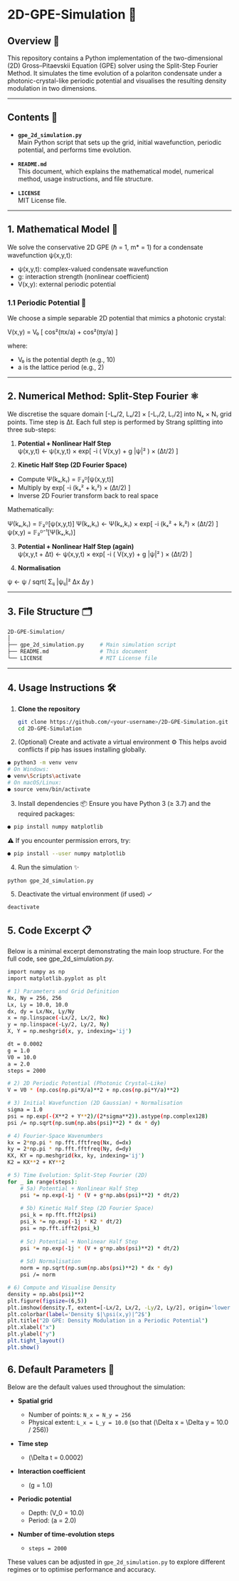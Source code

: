 # 2D-GPE-Simulation 🚀

## Overview 🌟

This repository contains a Python implementation of the two-dimensional (2D) Gross–Pitaevskii Equation (GPE) solver using the Split-Step Fourier Method. It simulates the time evolution of a polariton condensate under a photonic-crystal-like periodic potential and visualises the resulting density modulation in two dimensions.

---

## Contents 📂

- **`gpe_2d_simulation.py`**  
  Main Python script that sets up the grid, initial wavefunction, periodic potential, and performs time evolution.

- **`README.md`**  
  This document, which explains the mathematical model, numerical method, usage instructions, and file structure.

- **`LICENSE`**  
  MIT License file.

---

## 1. Mathematical Model 📐

We solve the conservative 2D GPE (ℏ = 1, m* = 1) for a condensate wavefunction ψ(x,y,t):

- ψ(x,y,t): complex-valued condensate wavefunction  
- g: interaction strength (nonlinear coefficient)  
- V(x,y): external periodic potential  

### 1.1 Periodic Potential 📏

We choose a simple separable 2D potential that mimics a photonic crystal:

V(x,y) = V₀ [ cos²(πx/a) + cos²(πy/a) ]

where:  
- V₀ is the potential depth (e.g., 10)  
- a is the lattice period (e.g., 2)

---

## 2. Numerical Method: Split-Step Fourier ⚛️

We discretise the square domain [-Lₓ/2, Lₓ/2] × [-Lᵧ/2, Lᵧ/2] into Nₓ × Nᵧ grid points. Time step is Δt. Each full step is performed by Strang splitting into three sub-steps:

1. **Potential + Nonlinear Half Step**  
ψ(x,y,t) ← ψ(x,y,t) × exp[ -i ( V(x,y) + g |ψ|² ) × (Δt/2) ]

2. **Kinetic Half Step (2D Fourier Space)**  
- Compute Ψ(kₓ,kᵧ) = 𝔽₂ᴰ[ψ(x,y,t)]  
- Multiply by exp[ -i (kₓ² + kᵧ²) × (Δt/2) ]  
- Inverse 2D Fourier transform back to real space  

Mathematically:  

Ψ(kₓ,kᵧ) = 𝔽₂ᴰ[ψ(x,y,t)]
Ψ(kₓ,kᵧ) ← Ψ(kₓ,kᵧ) × exp[ -i (kₓ² + kᵧ²) × (Δt/2) ]
ψ(x,y) = 𝔽₂ᴰ⁻¹[Ψ(kₓ,kᵧ)]


3. **Potential + Nonlinear Half Step (again)**  
ψ(x,y,t + Δt) ← ψ(x,y,t) × exp[ -i ( V(x,y) + g |ψ|² ) × (Δt/2) ]

4. **Normalisation**  

ψ ← ψ / sqrt( Σᵢⱼ |ψᵢⱼ|² Δx Δy )

---

## 3. File Structure 🗂️
```bash
2D-GPE-Simulation/
│
├── gpe_2d_simulation.py     # Main simulation script
├── README.md                # This document
└── LICENSE                  # MIT License file
```
---

## 4. Usage Instructions 🛠️

1. **Clone the repository**  
   ```bash
   git clone https://github.com/<your-username>/2D-GPE-Simulation.git
   cd 2D-GPE-Simulation
2. (Optional) Create and activate a virtual environment ⚙️
This helps avoid conflicts if pip has issues installing globally.
```bash
● python3 -m venv venv
# On Windows:
● venv\Scripts\activate
# On macOS/Linux:
● source venv/bin/activate
```
3. Install dependencies 📦
Ensure you have Python 3 (≥ 3.7) and the required packages:
```bash
● pip install numpy matplotlib
```
⚠️ If you encounter permission errors, try:
```bash
● pip install --user numpy matplotlib
```
4. Run the simulation ✨
```bash
python gpe_2d_simulation.py
```
5. Deactivate the virtual environment (if used) ✓
```bash
deactivate
```
## 5. Code Excerpt 📋
Below is a minimal excerpt demonstrating the main loop structure. For the full code, see gpe_2d_simulation.py.
```bash
import numpy as np
import matplotlib.pyplot as plt

# 1) Parameters and Grid Definition
Nx, Ny = 256, 256
Lx, Ly = 10.0, 10.0
dx, dy = Lx/Nx, Ly/Ny
x = np.linspace(-Lx/2, Lx/2, Nx)
y = np.linspace(-Ly/2, Ly/2, Ny)
X, Y = np.meshgrid(x, y, indexing='ij')

dt = 0.0002
g = 1.0
V0 = 10.0
a = 2.0
steps = 2000

# 2) 2D Periodic Potential (Photonic Crystal–Like)
V = V0 * (np.cos(np.pi*X/a)**2 + np.cos(np.pi*Y/a)**2)

# 3) Initial Wavefunction (2D Gaussian) + Normalisation
sigma = 1.0
psi = np.exp(-(X**2 + Y**2)/(2*sigma**2)).astype(np.complex128)
psi /= np.sqrt(np.sum(np.abs(psi)**2) * dx * dy)

# 4) Fourier-Space Wavenumbers
kx = 2*np.pi * np.fft.fftfreq(Nx, d=dx)
ky = 2*np.pi * np.fft.fftfreq(Ny, d=dy)
KX, KY = np.meshgrid(kx, ky, indexing='ij')
K2 = KX**2 + KY**2

# 5) Time Evolution: Split-Step Fourier (2D)
for _ in range(steps):
    # 5a) Potential + Nonlinear Half Step
    psi *= np.exp(-1j * (V + g*np.abs(psi)**2) * dt/2)
    
    # 5b) Kinetic Half Step (2D Fourier Space)
    psi_k = np.fft.fft2(psi)
    psi_k *= np.exp(-1j * K2 * dt/2)
    psi = np.fft.ifft2(psi_k)
    
    # 5c) Potential + Nonlinear Half Step
    psi *= np.exp(-1j * (V + g*np.abs(psi)**2) * dt/2)
    
    # 5d) Normalisation
    norm = np.sqrt(np.sum(np.abs(psi)**2) * dx * dy)
    psi /= norm

# 6) Compute and Visualise Density
density = np.abs(psi)**2
plt.figure(figsize=(6,5))
plt.imshow(density.T, extent=[-Lx/2, Lx/2, -Ly/2, Ly/2], origin='lower', cmap='inferno')
plt.colorbar(label='Density $|\psi(x,y)|^2$')
plt.title("2D GPE: Density Modulation in a Periodic Potential")
plt.xlabel("x")
plt.ylabel("y")
plt.tight_layout()
plt.show()
```

## 6. Default Parameters 🔧

Below are the default values used throughout the simulation:

- **Spatial grid**  
  - Number of points: `N_x = N_y = 256`  
  - Physical extent: `L_x = L_y = 10.0` (so that \(\Delta x = \Delta y = 10.0 / 256\))  

- **Time step**  
  - \(\Delta t = 0.0002\)  

- **Interaction coefficient**  
  - \(g = 1.0\)  

- **Periodic potential**  
  - Depth: \(V_0 = 10.0\)  
  - Period: \(a = 2.0\)  

- **Number of time‐evolution steps**  
  - `steps = 2000`  

These values can be adjusted in `gpe_2d_simulation.py` to explore different regimes or to optimise performance and accuracy.  
